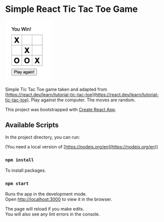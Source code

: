 # Simple React Tic Tac Toe Game

![img.png](img.png)

Simple Tic Tac Toe game taken and adapted from [https://react.dev/learn/tutorial-tic-tac-toe](https://react.dev/learn/tutorial-tic-tac-toe).
Play against the computer. The moves are random.

This project was bootstrapped with [Create React App](https://github.com/facebook/create-react-app).

## Available Scripts

In the project directory, you can run:

(You need a local version of [https://nodejs.org/en](https://nodejs.org/en))

### `npm install`

To install packages.

### `npm start`

Runs the app in the development mode.\
Open [http://localhost:3000](http://localhost:3000) to view it in the browser.

The page will reload if you make edits.\
You will also see any lint errors in the console.

